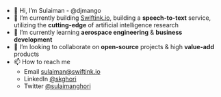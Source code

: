 - 👋 Hi, I’m Sulaiman - @djmango
- 👀 I’m currently building [Swiftink.io](https://swiftink.io), building a **speech-to-text** service, utilizing the **cutting-edge** of artificial intelligence research
- 🌱 I’m currently learning **aerospace engineering** & **business development**
- 💞️ I’m looking to collaborate on **open-source** projects & high **value-add** products
- 📫 How to reach me
  - Email [sulaiman@swiftink.io](mailto:sulaiman@gambitengine.com?subject=[GitHub])
  - LinkedIn [@skghori](https://www.linkedin.com/in/skghori)
  - Twitter [@sulaimanghori](https://twitter.com/sulaimanghori)

<!-- ![djmango's GitHub stats](https://github-readme-stats.vercel.app/api?username=djmango&show_icons=true&count_private=true&theme=transparent) -->

<!---
djmango/djmango is a ✨ special ✨ repository because its `README.md` (this file) appears on your GitHub profile.
You can click the Preview link to take a look at your changes.
--->
